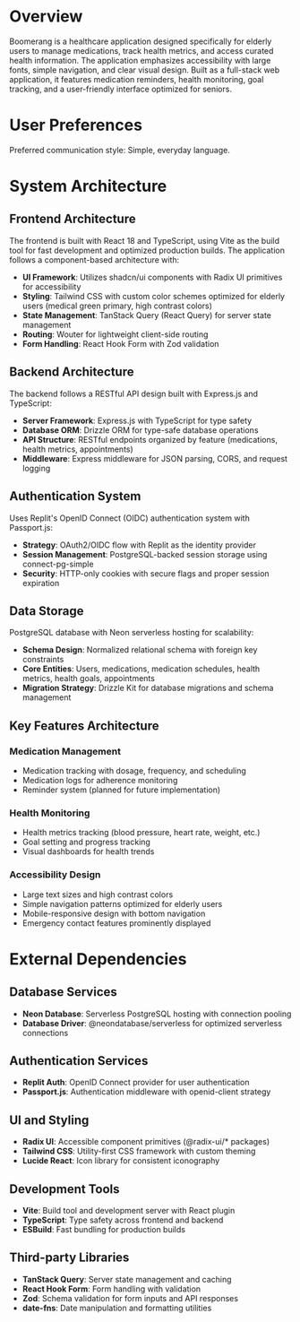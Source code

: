 # Overview

Boomerang is a healthcare application designed specifically for elderly users to manage medications, track health metrics, and access curated health information. The application emphasizes accessibility with large fonts, simple navigation, and clear visual design. Built as a full-stack web application, it features medication reminders, health monitoring, goal tracking, and a user-friendly interface optimized for seniors.

# User Preferences

Preferred communication style: Simple, everyday language.

# System Architecture

## Frontend Architecture

The frontend is built with React 18 and TypeScript, using Vite as the build tool for fast development and optimized production builds. The application follows a component-based architecture with:

- **UI Framework**: Utilizes shadcn/ui components with Radix UI primitives for accessibility
- **Styling**: Tailwind CSS with custom color schemes optimized for elderly users (medical green primary, high contrast colors)
- **State Management**: TanStack Query (React Query) for server state management
- **Routing**: Wouter for lightweight client-side routing
- **Form Handling**: React Hook Form with Zod validation

## Backend Architecture

The backend follows a RESTful API design built with Express.js and TypeScript:

- **Server Framework**: Express.js with TypeScript for type safety
- **Database ORM**: Drizzle ORM for type-safe database operations
- **API Structure**: RESTful endpoints organized by feature (medications, health metrics, appointments)
- **Middleware**: Express middleware for JSON parsing, CORS, and request logging

## Authentication System

Uses Replit's OpenID Connect (OIDC) authentication system with Passport.js:

- **Strategy**: OAuth2/OIDC flow with Replit as the identity provider
- **Session Management**: PostgreSQL-backed session storage using connect-pg-simple
- **Security**: HTTP-only cookies with secure flags and proper session expiration

## Data Storage

PostgreSQL database with Neon serverless hosting for scalability:

- **Schema Design**: Normalized relational schema with foreign key constraints
- **Core Entities**: Users, medications, medication schedules, health metrics, health goals, appointments
- **Migration Strategy**: Drizzle Kit for database migrations and schema management

## Key Features Architecture

### Medication Management
- Medication tracking with dosage, frequency, and scheduling
- Medication logs for adherence monitoring
- Reminder system (planned for future implementation)

### Health Monitoring
- Health metrics tracking (blood pressure, heart rate, weight, etc.)
- Goal setting and progress tracking
- Visual dashboards for health trends

### Accessibility Design
- Large text sizes and high contrast colors
- Simple navigation patterns optimized for elderly users
- Mobile-responsive design with bottom navigation
- Emergency contact features prominently displayed

# External Dependencies

## Database Services
- **Neon Database**: Serverless PostgreSQL hosting with connection pooling
- **Database Driver**: @neondatabase/serverless for optimized serverless connections

## Authentication Services
- **Replit Auth**: OpenID Connect provider for user authentication
- **Passport.js**: Authentication middleware with openid-client strategy

## UI and Styling
- **Radix UI**: Accessible component primitives (@radix-ui/* packages)
- **Tailwind CSS**: Utility-first CSS framework with custom theming
- **Lucide React**: Icon library for consistent iconography

## Development Tools
- **Vite**: Build tool and development server with React plugin
- **TypeScript**: Type safety across frontend and backend
- **ESBuild**: Fast bundling for production builds

## Third-party Libraries
- **TanStack Query**: Server state management and caching
- **React Hook Form**: Form handling with validation
- **Zod**: Schema validation for form inputs and API responses
- **date-fns**: Date manipulation and formatting utilities